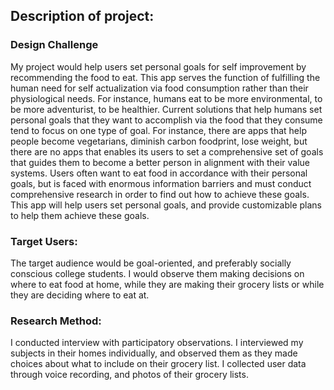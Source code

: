 ## Description of project:
### Design Challenge

My project would help users set personal goals for self improvement by recommending the food to eat. This app serves the function of fulfilling the human need for self actualization via food consumption rather than their physiological needs. For instance, humans eat to be more environmental, to be more adventurist, to be healthier. Current solutions that help humans set personal goals that they want to accomplish via the food that they consume tend to focus on one type of goal. For instance, there are apps that help people become vegetarians, diminish carbon foodprint, lose weight, but there are no apps that enables its users to set a comprehensive set of goals that guides them to become a better person in alignment with their value systems. Users often want to eat food in accordance with their personal goals, but is faced with enormous information barriers and must conduct comprehensive research in order to find out how to achieve these goals. This app will help users set personal goals, and provide customizable plans to help them achieve these goals. 

### Target Users: 

The target audience would be goal-oriented, and preferably socially conscious college students. I would observe them making decisions on where to eat food at home, while they are making their grocery lists or while they are deciding where to eat at. 

### Research Method:
I conducted interview with participatory observations. I interviewed my subjects in their homes individually, and observed them as they made choices about what to include on their grocery list. I collected user data through voice recording, and photos of their grocery lists. 



